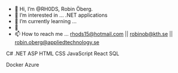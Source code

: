 - 👋 Hi, I’m @RH0DS, Robin Öberg. 
- 👀 I’m interested in ... .NET applications
- 🌱 I’m currently learning ... 
- 💞️ 
- 📫 How to reach me ... rhods15@hotmail.com || robinob@kth.se || robin.oberg@appliedtechnology.se



C#
.NET ASP
HTML
CSS
JavaScript
React
SQL

Docker
Azure
